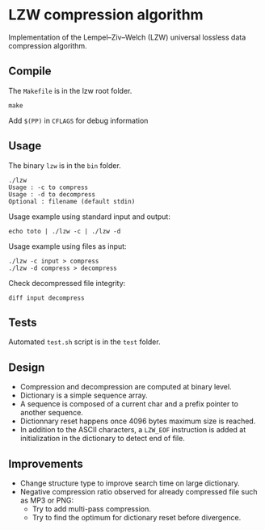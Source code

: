 # LZW compression algorithm

Implementation of the Lempel–Ziv–Welch (LZW) universal lossless data compression algorithm.

## Compile

The `Makefile` is in the lzw root folder.

```
make
```

Add `$(PP)` in `CFLAGS` for debug information


## Usage

The binary `lzw` is in the `bin` folder.

```
./lzw 
Usage : -c to compress
Usage : -d to decompress
Optional : filename (default stdin)
```

Usage example using standard input and output:
```
echo toto | ./lzw -c | ./lzw -d
```

Usage example using files as input:
```
./lzw -c input > compress
./lzw -d compress > decompress
```

Check decompressed file integrity:
```
diff input decompress
```


## Tests

Automated `test.sh` script is in the `test` folder.


## Design
- Compression and decompression are computed at binary level.
- Dictionary is a simple sequence array.
- A sequence is composed of a current char and a prefix pointer to another sequence.
- Dictionnary reset happens once 4096 bytes maximum size is reached.
- In addition to the ASCII characters, a `LZW_EOF` instruction is added at initialization in the dictionary to detect end of file.


## Improvements

- Change structure type to improve search time on large dictionary.
- Negative compression ratio observed for already compressed file such as MP3 or PNG:
	- Try to add multi-pass compression. 
	- Try to find the optimum for dictionary reset before divergence.
